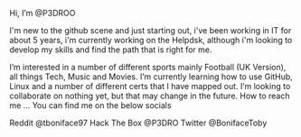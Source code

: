 Hi, I’m @P3DROO

I'm new to the github scene and just starting out, i've been working in IT for about 5 years, i'm currently working on the Helpdsk, 
although i'm looking to develop my skills and find the path that is right for me.

I’m interested in a number of different sports mainly Football (UK Version), all things Tech, Music and Movies.
I’m currently learning how to use GitHub, Linux and a number of different certs that I have mapped out.
I’m looking to collaborate on nothing yet, but that may change in the future.
How to reach me ... You can find me on the below socials

Reddit @tboniface97 
Hack The Box @P3DRO
Twitter @BonifaceToby

<!---
P3DROO/P3DROO is a ✨ special ✨ repository because its `README.md` (this file) appears on your GitHub profile.
You can click the Preview link to take a look at your changes.
--->
